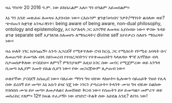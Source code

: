 ዛሬ ግንቦት 20 2016 ዓ.ም. ነው ይከበራልም አሉ። ግን በዓልም አይመስልም። 

እኔ ግን አንድ መጽሐፍ ለመጻፍ እያሰብሁ ነው። ርእሱንም ቋንቋ፤ሀሳብና ንቃት/ማንነት ልበለው ወይ?  ጭብጡን ከቋንቋ አንጻራዊነት፣ being aware of being aware, non-dual philosophy, ontology and epistemology, እና ከፖለቲካ ጋር አገናኝቼ ለመጻፍ አያሰብሁ ነው። ዋናው ጉዳይ ቋንቋ separate self እያገለገለ ስለመሆኑ ለማስረዳትና divine self እየተቃረነ ስለሆኑ ማስረዳት ነው። 

ዛሬ ሁለት ነገር አበሳጨኝ። አንዱ አጋረደች የሚቀጥለው ሮብ ከርሷ ጋር የሚሰሩት የኮሚቴ አባላት ቡና ለመጠጣት ይመጣሉ ብላ በይነመረብ የተዘረጋበትንና የተቀመጠበትን ካላጸዳሁ ሞቼ አገኛለሁ ብላ ስታመሰቃቅለው ተናደድሁ። ለምን? ምክንያቱም እዚህ አገር ሰው መኖር የሚጀምረው ወይ አንግዳ ሲመጣ አሊያም አመት በአል ሲሆን ነው። የው መጋረጃውም ሊታጠብ ነው። 

ሁለተኛው ያናደደኝ አስጢፎ ነው። ባለፈው ማንጎ ግዛ ብየው ላክሁት። ኪሎውን ሳይጠይቅ ገዝቶ የሌላ ሰው ደረሰኝ ይዞ መጣ። አኔ አሱን ይዤ ሄጄ ነው ነገሩን ያጣራሁት። ትላንት ሙዝ ግዛ ብዬው ስልከው የበሰበሰ ሙዝ ይዞ መጣ። ለመታለልና ለመሸወድ ቅርብ ነው። የሰጡትን ይዞ ይመጣል። መምረጥ ወይ መከራከር የለም። 12ኛ ክፍል ተፈታኝኮ ነው ዘንድሮ-ትልቅ ሰው አይደል አንዴ? ለነገሩ ነው!